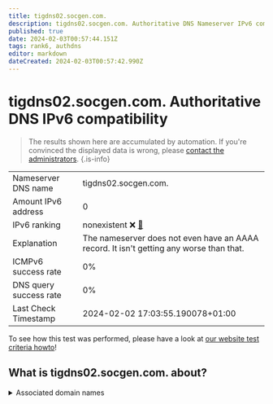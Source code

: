 ```yaml
---
title: tigdns02.socgen.com.
description: tigdns02.socgen.com. Authoritative DNS Nameserver IPv6 compatibility
published: true
date: 2024-02-03T00:57:44.151Z
tags: rank6, authdns
editor: markdown
dateCreated: 2024-02-03T00:57:42.990Z
---
```


# tigdns02.socgen.com. Authoritative DNS IPv6 compatibility

> The results shown here are accumulated by automation. If you're convinced the displayed data is wrong, please [contact the administrators](/howto/chat). 
{.is-info}




|   |   |
| - | - |
| Nameserver DNS name | tigdns02.socgen.com.
| Amount IPv6 address | 0
| IPv6 ranking | nonexistent :x: [🔗](/howto/ranking) |
| Explanation | The nameserver does not even have an AAAA record. It isn't getting any worse than that. |
| ICMPv6 success rate | 0%|
| DNS query success rate | 0% |
| Last Check Timestamp | 2024-02-02 17:03:55.190078+01:00 |

To see how this test was performed, please have a look at [our website test criteria howto](/howto/testcriteria/authdns)!


## What is tigdns02.socgen.com. about?






<details>
<summary>Associated domain names</summary>

www.societegenerale.com

</details>

